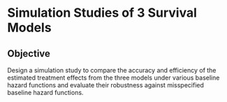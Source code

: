 # Simulation Studies of 3 Survival Models

## Objective
Design a simulation study to compare the accuracy and efficiency of the estimated treatment effects from the three models under various baseline hazard functions and evaluate their robustness against misspecified baseline hazard functions.
